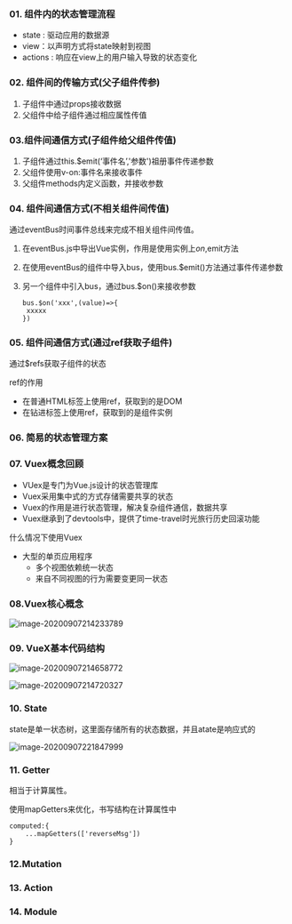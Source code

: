 ### 01. 组件内的状态管理流程

- state : 驱动应用的数据源
- view：以声明方式将state映射到视图
- actions : 响应在view上的用户输入导致的状态变化



### 02. 组件间的传输方式(父子组件传参)

1. 子组件中通过props接收数据
2. 父组件中给子组件通过相应属性传值

### 03.组件间通信方式(子组件给父组件传值)

1. 子组件通过this.$emit(‘事件名’,'参数')祖册事件传递参数
2. 父组件使用v-on:事件名来接收事件
3. 父组件methods内定义函数，并接收参数

### 04. 组件间通信方式(不相关组件间传值)

通过eventBus时间事件总线来完成不相关组件间传值。

1. 在eventBus.js中导出Vue实例，作用是使用实例上$on,$emit方法

2. 在使用eventBus的组件中导入bus，使用bus.$emit()方法通过事件传递参数

3. 另一个组件中引入bus，通过bus.$on()来接收参数

   ```
   bus.$on('xxx',(value)=>{
   	xxxxx
   })
   ```

   

### 05. 组件间通信方式(通过ref获取子组件)

通过$refs获取子组件的状态

ref的作用

- 在普通HTML标签上使用ref，获取到的是DOM
- 在钻进标签上使用ref，获取到的是组件实例



### 06. 简易的状态管理方案

### 07. Vuex概念回顾

- VUex是专门为Vue.js设计的状态管理库
- Vuex采用集中式的方式存储需要共享的状态
- Vuex的作用是进行状态管理，解决复杂组件通信，数据共享
- Vuex继承到了devtools中，提供了time-travel时光旅行历史回滚功能

什么情况下使用Vuex

- 大型的单页应用程序
  - 多个视图依赖统一状态
  - 来自不同视图的行为需要变更同一状态



### 08.Vuex核心概念

![image-20200907214233789](C:\Users\邱添\AppData\Roaming\Typora\typora-user-images\image-20200907214233789.png)



### 09. VueX基本代码结构

![image-20200907214658772](C:\Users\邱添\AppData\Roaming\Typora\typora-user-images\image-20200907214658772.png)

![image-20200907214720327](C:\Users\邱添\AppData\Roaming\Typora\typora-user-images\image-20200907214720327.png)



### 10. State

state是单一状态树，这里面存储所有的状态数据，并且atate是响应式的

![image-20200907221847999](C:\Users\邱添\AppData\Roaming\Typora\typora-user-images\image-20200907221847999.png)



### 11. Getter

相当于计算属性。

使用mapGetters来优化，书写结构在计算属性中

```
computed:{
	...mapGetters(['reverseMsg'])
}
```



### 12.Mutation

### 13. Action

### 14. Module





